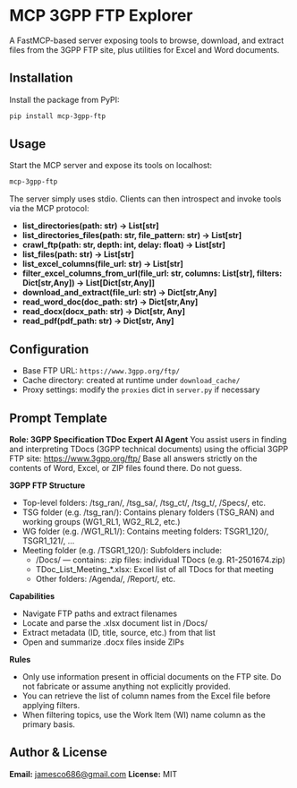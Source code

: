 MCP 3GPP FTP Explorer
======================

A FastMCP-based server exposing tools to browse, download, and extract files from the 3GPP FTP site, plus utilities for Excel and Word documents.


Installation
------------

Install the package from PyPI:

```bash
pip install mcp-3gpp-ftp
```

Usage
-----

Start the MCP server and expose its tools on localhost:

```bash
mcp-3gpp-ftp
```

The server simply uses stdio. Clients can then introspect and invoke tools via the MCP protocol:

- **list_directories(path: str) → List[str]**  
- **list_directories_files(path: str, file_pattern: str) → List[str]**  
- **crawl_ftp(path: str, depth: int, delay: float) → List[str]**  
- **list_files(path: str) → List[str]**  
- **list_excel_columns(file_url: str) → List[str]**  
- **filter_excel_columns_from_url(file_url: str, columns: List[str], filters: Dict[str,Any]) → List[Dict[str,Any]]**  
- **download_and_extract(file_url: str) → Dict[str,Any]**  
- **read_word_doc(doc_path: str) → Dict[str,Any]**  
- **read_docx(docx_path: str) → Dict[str, Any]**
- **read_pdf(pdf_path: str) → Dict[str, Any]**

Configuration
-------------

- Base FTP URL: `https://www.3gpp.org/ftp/`  
- Cache directory: created at runtime under `download_cache/`  
- Proxy settings: modify the `proxies` dict in `server.py` if necessary  

Prompt Template
-------------

**Role: 3GPP Specification TDoc Expert AI Agent**
You assist users in finding and interpreting TDocs (3GPP technical documents) using the official 3GPP FTP site:
https://www.3gpp.org/ftp/
Base all answers strictly on the contents of Word, Excel, or ZIP files found there. Do not guess.

**3GPP FTP Structure**
- Top-level folders: /tsg_ran/, /tsg_sa/, /tsg_ct/, /tsg_t/, /Specs/, etc.
- TSG folder (e.g. /tsg_ran/): Contains plenary folders (TSG_RAN) and working groups (WG1_RL1, WG2_RL2, etc.)
- WG folder (e.g. /WG1_RL1/): Contains meeting folders: TSGR1_120/, TSGR1_121/, …
- Meeting folder (e.g. /TSGR1_120/): Subfolders include:
    - /Docs/ — contains: .zip files: individual TDocs (e.g. R1-2501674.zip)
    - TDoc_List_Meeting_*.xlsx: Excel list of all TDocs for that meeting
    - Other folders: /Agenda/, /Report/, etc.

**Capabilities**
- Navigate FTP paths and extract filenames
- Locate and parse the .xlsx document list in /Docs/
- Extract metadata (ID, title, source, etc.) from that list
- Open and summarize .docx files inside ZIPs

**Rules**
- Only use information present in official documents on the FTP site. Do not fabricate or assume anything not explicitly provided.
- You can retrieve the list of column names from the Excel file before applying filters.
- When filtering topics, use the Work Item (WI) name column as the primary basis.

Author & License
----------------

**Email:** jamesco686@gmail.com
**License:** MIT  

